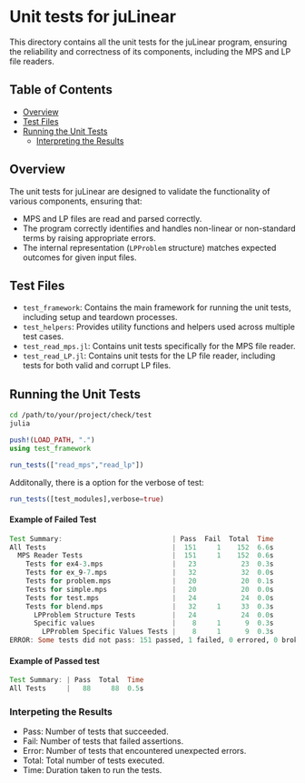 # Unit tests for juLinear

This directory contains all the unit tests for the juLinear program, ensuring the reliability and correctness of its components, including the MPS and LP file readers.


## Table of Contents
- [Overview](#overview)
- [Test Files](#test-files)
- [Running the Unit Tests](#running-the-unit-tests)
   - [Interpreting the Results](#interpeting-the-results)


## Overview
The unit tests for juLinear are designed to validate the functionality of various components, ensuring that:

- MPS and LP files are read and parsed correctly.
- The program correctly identifies and handles non-linear or non-standard terms by
raising appropriate errors.
- The internal representation (`LPProblem` structure) matches expected outcomes for given input files.

## Test Files
- `test_framework`: Contains the main framework for running the unit tests, including setup and teardown processes.
- `test_helpers`: Provides utility functions and helpers used across multiple test cases.
- `test_read_mps.jl`: Contains unit tests specifically for the MPS file reader.
- `test_read_LP.jl`: Contains unit tests for the LP file reader, including tests for both valid and corrupt LP files.




## Running the Unit Tests

```bash
cd /path/to/your/project/check/test
julia
```

```julia
push!(LOAD_PATH, ".")
using test_framework
```
```julia
run_tests(["read_mps","read_lp"])
```
Additonally, there is a option for the verbose of test:
```julia
run_tests([test_modules],verbose=true)
```

#### Example of Failed Test
```julia
Test Summary:                           | Pass  Fail  Total  Time
All Tests                               |  151     1    152  6.6s
  MPS Reader Tests                      |  151     1    152  0.6s
    Tests for ex4-3.mps                 |   23           23  0.3s
    Tests for ex_9-7.mps                |   32           32  0.0s
    Tests for problem.mps               |   20           20  0.1s
    Tests for simple.mps                |   20           20  0.0s
    Tests for test.mps                  |   24           24  0.0s
    Tests for blend.mps                 |   32     1     33  0.3s
      LPProblem Structure Tests         |   24           24  0.0s
      Specific values                   |    8     1      9  0.3s
        LPProblem Specific Values Tests |    8     1      9  0.3s
ERROR: Some tests did not pass: 151 passed, 1 failed, 0 errored, 0 broken.
```
#### Example of Passed test
```julia
Test Summary: | Pass  Total  Time
All Tests     |   88     88  0.5s
```

### Interpeting the Results
- Pass: Number of tests that succeeded.
- Fail: Number of tests that failed assertions.
- Error: Number of tests that encountered unexpected errors.
- Total: Total number of tests executed.
- Time: Duration taken to run the tests.
